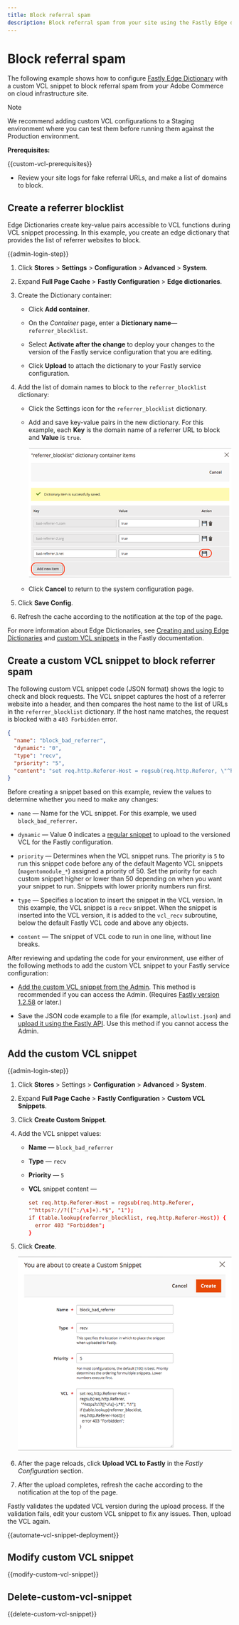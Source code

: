 ```yaml
---
title: Block referral spam
description: Block referral spam from your site using the Fastly Edge dictionary and a custom VCL snippet.
---
```


# Block referral spam

The following example shows how to configure [Fastly Edge Dictionary](https://docs.fastly.com/guides/edge-dictionaries/working-with-dictionaries-using-the-api) with a custom VCL snippet to block referral spam from your Adobe Commerce on cloud infrastructure site.

>[!NOTE]
>
>We recommend adding custom VCL configurations to a Staging environment where you can test them before running them against the Production environment.

**Prerequisites:**

{{custom-vcl-prerequisites}}

-  Review your site logs for fake referral URLs, and make a list of domains to block.

## Create a referrer blocklist

Edge Dictionaries create key-value pairs accessible to VCL functions during VCL snippet processing. In this example, you create an edge dictionary that provides the list of referrer websites to block.

{{admin-login-step}}

1. Click **Stores** > **Settings** > **Configuration** > **Advanced** > **System**.

1. Expand **Full Page Cache** > **Fastly Configuration** > **Edge dictionaries**.

1. Create the Dictionary container:

   -  Click **Add container**.

   -  On the *Container* page, enter a **Dictionary name**—`referrer_blocklist`.

   -  Select **Activate after the change** to deploy your changes to the version of the Fastly service configuration that you are editing.

   -  Click **Upload** to attach the dictionary to your Fastly service configuration.

1. Add the list of domain names to block to the `referrer_blocklist` dictionary:

   -  Click the Settings icon for the `referrer_blocklist` dictionary.

   -  Add and save key-value pairs in the new dictionary. For this example, each **Key** is the domain name of a referrer URL to block and **Value** is `true`.

      ![Add bad referrer dictionary items](/help/assets/cdn/fastly-referrer-blocklist-dictionary.png)

   -  Click **Cancel** to return to the system configuration page.

1. Click **Save Config**.

1. Refresh the cache according to the notification at the top of the page.

For more information about Edge Dictionaries, see [Creating and using Edge Dictionaries](https://docs.fastly.com/guides/edge-dictionaries/working-with-dictionaries-using-the-api) and [custom VCL snippets](https://docs.fastly.com/guides/edge-dictionaries/working-with-dictionaries-using-the-api#custom-vcl-examples) in the Fastly documentation.

## Create a custom VCL snippet to block referrer spam

The following custom VCL snippet code (JSON format) shows the logic to check and block requests. The VCL snippet captures the host of a referrer website into a header, and then compares the host name to the list of URLs in the `referrer_blocklist` dictionary. If the host name matches, the request is blocked with a `403 Forbidden` error.

```json
{
  "name": "block_bad_referrer",
  "dynamic": "0",
  "type": "recv",
  "priority": "5",
  "content": "set req.http.Referer-Host = regsub(req.http.Referer, \"^https?:\/\/?([^:\/s]+).*$\", \"\\1\"); if (table.lookup(referrer_blocklist, req.http.Referer-Host)) { error 403 \"Forbidden\"; }"
}
```

Before creating a snippet based on this example, review the values to determine whether you need to make any changes:

-  `name` — Name for the VCL snippet. For this example, we used `block_bad_referrer`.

-  `dynamic` — Value 0 indicates a [regular snippet](https://docs.fastly.com/en/guides/using-regular-vcl-snippets) to upload to the versioned VCL for the Fastly configuration.

-  `priority` — Determines when the VCL snippet runs. The priority  is `5` to run this snippet code before any of the default Magento VCL snippets (`magentomodule_*`) assigned a priority of 50. Set the priority for each custom snippet higher or lower than 50 depending on when you want your snippet to run. Snippets with lower priority numbers run first.

-  `type` — Specifies a location to insert the snippet in the VCL version. In this example, the VCL snippet is a `recv` snippet. When the snippet is inserted into the VCL version, it is added to the `vcl_recv` subroutine,  below the default Fastly VCL code and above any objects.

-  `content` — The snippet of VCL code to run in one line, without line breaks.

After reviewing and updating the code for your environment, use either of the following methods to add the custom VCL snippet to your Fastly service configuration:

-  [Add the custom VCL snippet from the Admin](#add-the-custom-vcl-snippet). This method is recommended if you can access the Admin. (Requires [Fastly version 1.2.58](fastly-configuration.md#upgrade) or later.)

-  Save the JSON code example to a file (for example, `allowlist.json`) and [upload it using the Fastly API](fastly-vcl-custom-snippets.md#manage-custom-vcl-snippets-using-the-api). Use this method if you cannot access the Admin.

## Add the custom VCL snippet

{{admin-login-step}}

1. Click **Stores** > Settings > **Configuration** > **Advanced** > **System**.

1. Expand **Full Page Cache** > **Fastly Configuration** > **Custom VCL Snippets**.

1. Click **Create Custom Snippet**.

1. Add the VCL snippet values:

   -  **Name** — `block_bad_referrer`

   -  **Type** — `recv`

   -  **Priority** — `5`

   -  **VCL** snippet content —

      ```conf
      set req.http.Referer-Host = regsub(req.http.Referer,
      "^https?://?([^:/\s]+).*$", "1");
      if (table.lookup(referrer_blocklist, req.http.Referer-Host)) {
        error 403 "Forbidden";
      }
      ```

1. Click **Create**.

   ![Create custom referrer block VCL snippet](/help/assets/cdn/fastly-create-referrer-block-snippet.png)

1. After the page reloads, click **Upload VCL to Fastly** in the *Fastly Configuration* section.

1. After the upload completes, refresh the cache according to the notification at the top of the page.

Fastly validates the updated VCL version during the upload process. If the validation fails, edit your custom VCL snippet to fix any issues. Then, upload the VCL again.

{{automate-vcl-snippet-deployment}}

## Modify custom VCL snippet

{{modify-custom-vcl-snippet}}

## Delete-custom-vcl-snippet

{{delete-custom-vcl-snippet}}


